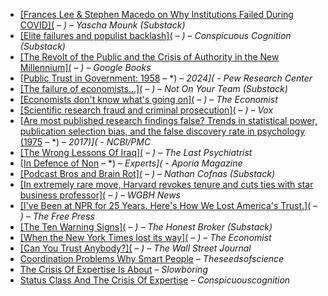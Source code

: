 * [[Frances Lee & Stephen Macedo on Why Institutions Failed During COVID](](https://yaschamounk.substack.com/p/frances-lee-and-stephen-macedo) – *) – *Yascha Mounk (Substack)**
* [[Elite failures and populist backlash](](https://www.conspicuouscognition.com/p/elite-failures-and-populist-backlash) – *) – *Conspicuous Cognition (Substack)**
* [[The Revolt of the Public and the Crisis of Authority in the New Millennium](](https://www.google.com/books/edition/The_Revolt_of_the_Public_and_the_Crisis/qD-1vAEACAAJ) – *) – *Google Books**
* [[Public Trust in Government: 1958](https://www.pewresearch.org/politics/2024/06/24/public-trust-in-government-1958-2024/) – *) – *2024]( - *Pew Research Center**
* [[The failure of economists...](](https://www.notonyourteam.co.uk/p/the-failure-of-economists) – *) – *Not On Your Team (Substack)**
* [[Economists don't know what's going on](](https://www.economist.com/finance-and-economics/2025/04/24/economists-dont-know-whats-going-on) – *) – *The Economist**
* [[Scientific research fraud and criminal prosecution](](https://www.vox.com/future-perfect/368350/scientific-research-fraud-crime-jail-time) – *) – *Vox**
* [[Are most published research findings false? Trends in statistical power, publication selection bias, and the false discovery rate in psychology (1975](https://pmc.ncbi.nlm.nih.gov/articles/PMC10581498/) – *) – *2017)]( - *NCBI/PMC**
* [[The Wrong Lessons Of Iraq](](https://thelastpsychiatrist.com/2007/05/the_wrong_lessons_of_iraq.html) – *) – *The Last Psychiatrist**
* [[In Defence of Non](https://www.aporiamagazine.com/p/in-defence-of-non-experts) – *) – *Experts]( - *Aporia Magazine**
* [[Podcast Bros and Brain Rot](](https://ncofnas.com/p/podcast-bros-and-brain-rot) – *) – *Nathan Cofnas (Substack)**
* [[In extremely rare move, Harvard revokes tenure and cuts ties with star business professor](](https://www.wgbh.org/news/education-news/2025-05-25/in-extremely-rare-move-harvard-revokes-tenure-and-cuts-ties-with-star-business-professor) – *) – *WGBH News**
* [[I've Been at NPR for 25 Years. Here's How We Lost America's Trust.](](https://www.thefp.com/p/npr-editor-how-npr-lost-americas-trust) – *) – *The Free Press**
* [[The Ten Warning Signs](](https://www.honest-broker.com/p/the-ten-warning-signs) – *) – *The Honest Broker (Substack)**
* [[When the New York Times lost its way](](https://www.economist.com/1843/2023/12/14/when-the-new-york-times-lost-its-way) – *) – *The Economist**
* [[Can You Trust Anybody?](](https://www.wsj.com/opinion/can-you-trust-anybody-president-media-influencer-ai-aa13b7ea) – *) – *The Wall Street Journal**
* [Coordination Problems Why Smart People](https://www.theseedsofscience.pub/p/coordination-problems-why-smart-people) – *Theseedsofscience*
* [The Crisis Of Expertise Is About](https://www.slowboring.com/p/the-crisis-of-expertise-is-about) – *Slowboring*
* [Status Class And The Crisis Of Expertise](https://www.conspicuouscognition.com/p/status-class-and-the-crisis-of-expertise) – *Conspicuouscognition*

